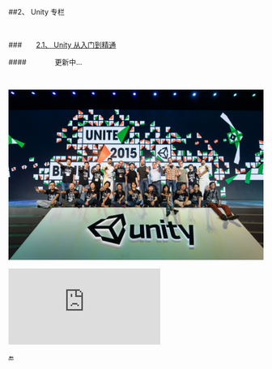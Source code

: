 ##2、 Unity 专栏

&emsp;

###&emsp;&emsp;[2.1、  Unity 从入门到精通](https://shenjun4unity.github.io/unityhtml/.)

####&emsp;&emsp;&emsp;&emsp;更新中...

&emsp;



![](/assets/20150419_Unity_015.jpg)

<iframe src="http://v.youku.com/v_show/id_XMzkwNTMyODc2OA==.html?spm=a2h3j.8428770.3416059.1" scrolling="no" border="0" frameborder="no" framespacing="0" allowfullscreen="true"> </iframe>



🔚